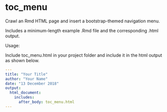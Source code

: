 # toc_menu

Crawl an Rmd HTML page and insert a bootstrap-themed navigation menu.

Includes a minimum-length example .Rmd file and the corresponding .html output.

Usage:

Include toc_menu.html in your project folder and include it in the html output as shown below.

```yaml
---
title: "Your Title"
author: "Your Name"
date: "13 December 2018"
output: 
  html_document:
    includes:
      after_body: toc_menu.html
---
```
